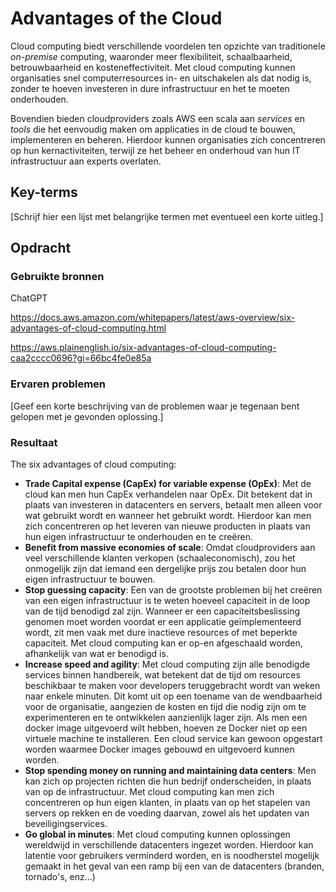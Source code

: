 # Advantages of the Cloud

Cloud computing biedt verschillende voordelen ten opzichte van traditionele _on-premise_ computing, waaronder meer flexibiliteit, schaalbaarheid, betrouwbaarheid en kosteneffectiviteit. Met cloud computing kunnen organisaties snel computerresources in- en uitschakelen als dat nodig is, zonder te hoeven investeren in dure infrastructuur en het te moeten onderhouden. 

Bovendien bieden cloudproviders zoals AWS een scala aan _services_ en _tools_ die het eenvoudig maken om applicaties in de cloud te bouwen, implementeren en beheren. Hierdoor kunnen organisaties zich concentreren op hun kernactiviteiten, terwijl ze het beheer en onderhoud van hun IT infrastructuur aan experts overlaten.

## Key-terms
[Schrijf hier een lijst met belangrijke termen met eventueel een korte uitleg.]

## Opdracht
### Gebruikte bronnen

ChatGPT

https://docs.aws.amazon.com/whitepapers/latest/aws-overview/six-advantages-of-cloud-computing.html

https://aws.plainenglish.io/six-advantages-of-cloud-computing-caa2cccc0696?gi=66bc4fe0e85a

### Ervaren problemen
[Geef een korte beschrijving van de problemen waar je tegenaan bent gelopen met je gevonden oplossing.]

### Resultaat

The six advantages of cloud computing:


- **Trade Capital expense (CapEx) for variable expense (OpEx)**: Met de cloud kan men hun CapEx verhandelen naar OpEx. Dit betekent dat in plaats van investeren in datacenters en servers, betaalt men alleen voor wat gebruikt wordt en wanneer het gebruikt wordt. Hierdoor kan men zich concentreren op het leveren van nieuwe producten in plaats van hun eigen infrastructuur te onderhouden en te creëren.
- **Benefit from massive economies of scale**: Omdat cloudproviders aan veel verschillende klanten verkopen (schaaleconomisch), zou het onmogelijk zijn dat iemand een dergelijke prijs zou betalen door hun eigen infrastructuur te bouwen.
- **Stop guessing capacity**: Een van de grootste problemen bij het creëren van een eigen infrastructuur is te weten hoeveel capaciteit in de loop van de tijd benodigd zal zijn. Wanneer er een capaciteitsbeslissing genomen moet worden voordat er een applicatie geïmplementeerd wordt, zit men vaak met dure inactieve resources of met beperkte capaciteit. Met cloud computing kan er op-en afgeschaald worden, afhankelijk van wat er benodigd is.
- **Increase speed and agility**: Met cloud computing zijn alle benodigde services binnen handbereik, wat betekent dat de tijd om resources beschikbaar te maken voor developers teruggebracht wordt van weken naar enkele minuten. Dit komt uit op een toename van de wendbaarheid voor de organisatie, aangezien de kosten en tijd die nodig zijn om te experimenteren en te ontwikkelen aanzienlijk lager zijn. Als men een docker image uitgevoerd wilt hebben, hoeven ze Docker niet op een virtuele machine te installeren. Een cloud service kan gewoon opgestart worden waarmee Docker images gebouwd en uitgevoerd kunnen worden.
- **Stop spending money on running and maintaining data centers**: Men kan zich op projecten richten die hun bedrijf onderscheiden, in plaats van op de infrastructuur. Met cloud computing kan men zich concentreren op hun eigen klanten, in plaats van op het stapelen van servers op rekken en de voeding daarvan, zowel als het updaten van beveiligingservices.
- **Go global in minutes**: Met cloud computing kunnen oplossingen wereldwijd in verschillende datacenters ingezet worden. Hierdoor kan latentie voor gebruikers verminderd worden, en is noodherstel mogelijk gemaakt in het geval van een ramp bij een van de datacenters (branden, tornado's, enz...)

